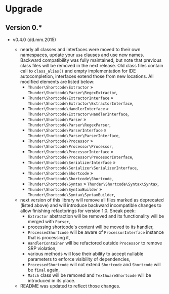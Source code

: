 # Upgrade

## Version 0.*

* v0.4.0 (dd.mm.2015)

  * nearly all classes and interfaces were moved to their own namespaces, update your `use` clauses and use new names. Backward compatibility was fully maintained, but note that previous class files will be removed in the next release. Old class files contain call to `class_alias()` and empty implementation for IDE autocompletion, interfaces extend those from new locations. All modified elements are listed below:
    * `Thunder\Shortcode\Extractor` &raquo; `Thunder\Shortcode\Parser\RegexExtractor`,
    * `Thunder\Shortcode\ExtractorInterface` &raquo; `Thunder\Shortcode\Extractor\ExtractorInterface`,
    * `Thunder\Shortcode\HandlerInterface` &raquo; `Thunder\Shortcode\Extractor\HandlerInterface`,
    * `Thunder\Shortcode\Parser` &raquo; `Thunder\Shortcode\Parser\RegexParser`,
    * `Thunder\Shortcode\ParserInterface` &raquo; `Thunder\Shortcode\Parser\ParserInterface`,
    * `Thunder\Shortcode\Processor` &raquo; `Thunder\Shortcode\Processor\Processor`,
    * `Thunder\Shortcode\ProcessorInterface` &raquo; `Thunder\Shortcode\Processor\ProcessorInterface`,
    * `Thunder\Shortcode\SerializerInterface` &raquo; `Thunder\Shortcode\Serializer\SerializerInterface`,
    * `Thunder\Shortcode\Shortcode` &raquo; `Thunder\Shortcode\Shortcode\Shortcode`, 
    * `Thunder\Shortcode\Syntax` &raquo; `Thunder\Shortcode\Syntax\Syntax`,
    * `Thunder\Shortcode\SyntaxBuilder` &raquo; `Thunder\Shortcode\Syntax\SyntaxBuilder`,
  * next version of this library will remove all files marked as deprecated (listed above) and will introduce backward incompatible changes to allow finishing refactorings for version 1.0. Sneak peek:
    * `Extractor` abstraction will be removed and its functionality will be merged with `Parser`,
    * processing shortcode's content will be moved to its handler,
    * `ProcessedShortcode` will be aware of `ProcessorInterface` instance that is processing it,
    * `HandlerContainer` will be refactored outside `Processor` to remove SRP violation,
    * various methods will lose their ability to accept nullable parameters to enforce visibility of dependencies,
    * `ProcessedShortcode` will not extend `Shortcode` and `Shortcode` will be `final` again,
    * `Match` class will be removed and `TextAwareShortcode` will be introduced in its place.
  * README was updated to reflect those changes.
